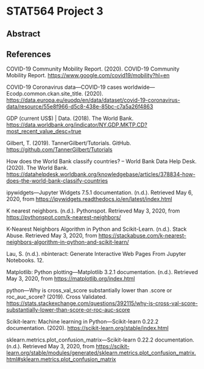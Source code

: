 # STAT564 Project 3

## Abstract








## References


COVID-19 Community Mobility Report. (2020). COVID-19 Community Mobility Report. https://www.google.com/covid19/mobility?hl=en

COVID-19 Coronavirus data—COVID-19 cases worldwide—Ecodp.common.ckan.site_title. (2020). https://data.europa.eu/euodp/en/data/dataset/covid-19-coronavirus-data/resource/55e8f966-d5c8-438e-85bc-c7a5a26f4863

GDP (current US$) | Data. (2018). The World Bank. https://data.worldbank.org/indicator/NY.GDP.MKTP.CD?most_recent_value_desc=true

Gilbert, T. (2019). TannerGilbert/Tutorials. GitHub. https://github.com/TannerGilbert/Tutorials

How does the World Bank classify countries? – World Bank Data Help Desk. (2020). The World Bank. https://datahelpdesk.worldbank.org/knowledgebase/articles/378834-how-does-the-world-bank-classify-countries

ipywidgets—Jupyter Widgets 7.5.1 documentation. (n.d.). Retrieved May 6, 2020, from https://ipywidgets.readthedocs.io/en/latest/index.html

K nearest neighbors. (n.d.). Pythonspot. Retrieved May 3, 2020, from https://pythonspot.com/k-nearest-neighbors/

K-Nearest Neighbors Algorithm in Python and Scikit-Learn. (n.d.). Stack Abuse. Retrieved May 3, 2020, from https://stackabuse.com/k-nearest-neighbors-algorithm-in-python-and-scikit-learn/

Lau, S. (n.d.). nbinteract: Generate Interactive Web Pages From Jupyter Notebooks. 12.

Matplotlib: Python plotting—Matplotlib 3.2.1 documentation. (n.d.). Retrieved May 3, 2020, from https://matplotlib.org/index.html

python—Why is cross_val_score substantially lower than .score or roc_auc_score? (2019). Cross Validated. https://stats.stackexchange.com/questions/392115/why-is-cross-val-score-substantially-lower-than-score-or-roc-auc-score

Scikit-learn: Machine learning in Python—Scikit-learn 0.22.2 documentation. (2020). https://scikit-learn.org/stable/index.html

sklearn.metrics.plot_confusion_matrix—Scikit-learn 0.22.2 documentation. (n.d.). Retrieved May 3, 2020, from https://scikit-learn.org/stable/modules/generated/sklearn.metrics.plot_confusion_matrix.html#sklearn.metrics.plot_confusion_matrix

